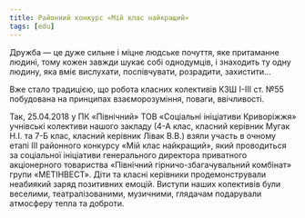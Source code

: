 ```yaml
---
title: Районний конкурс «Мій клас найкращий»
tags: [edu]
---
```


Дружба — це дуже сильне і міцне людське почуття, яке притаманне людині, тому кожен завжди шукає собі однодумців, і знаходить ту одну людину, яка вміє вислухати, поспівчувати, розрадити, захистити…

Вже стало традицією, що робота класних колективів КЗШ І-ІІІ ст. №55 побудована на принципах взаєморозуміння, поваги, ввічливості.

Так, 25.04.2018 у ПК «Північний» ТОВ «Соціальні ініціативи Криворіжжя» учнівські колективи нашого закладу (4-А клас, класний керівник Мугак Н.І. та 7-Б клас, класний керівник Лівак В.В.) взяли участь в очному етапі ІІІ районного конкурсу «Мій клас найкращий», який проводиться за соціальної ініціативи генерального директора приватного акціонерного товариства «Північний гірничо-збагачувальний комбінат» групи «МЕТІНВЕСТ». Діти та класні керівники продемонстрували неабиякий заряд позитивних емоцій. Виступи наших колективів були веселими, театралізованими, музичними, глядачам подарували атмосферу тепла та доброти.

<youtube id="ud-s74xWqU8"></youtube>
<slideshow id="72157696115104055"></slideshow>

<youtube id="4Xg4HHXsqpw"></youtube>
<slideshow id="72157668277265718"></slideshow>
